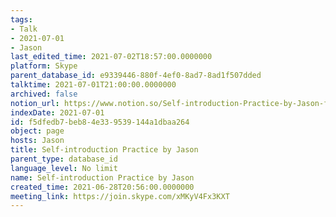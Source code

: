 ```yaml
---
tags:
- Talk
- 2021-07-01
- Jason
last_edited_time: 2021-07-02T18:57:00.0000000
platform: Skype
parent_database_id: e9339446-880f-4ef0-8ad7-8ad1f507dded
talktime: 2021-07-01T21:00:00.0000000
archived: false
notion_url: https://www.notion.so/Self-introduction-Practice-by-Jason-f5dfedb7beb84e339539144a1dbaa264
indexDate: 2021-07-01
id: f5dfedb7-beb8-4e33-9539-144a1dbaa264
object: page
hosts: Jason
title: Self-introduction Practice by Jason
parent_type: database_id
language_level: No limit
name: Self-introduction Practice by Jason
created_time: 2021-06-28T20:56:00.0000000
meeting_link: https://join.skype.com/xMKyV4Fx3KXT
---
```







